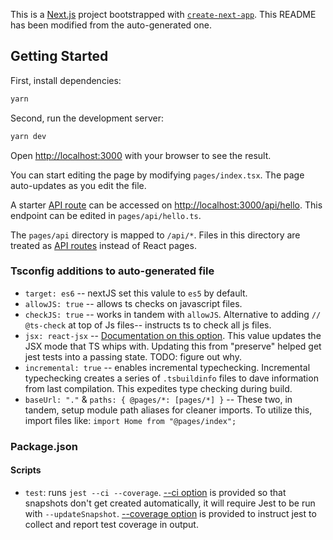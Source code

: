 This is a [Next.js](https://nextjs.org/) project bootstrapped with [`create-next-app`](https://github.com/vercel/next.js/tree/canary/packages/create-next-app). This README has been modified from the auto-generated one. 

## Getting Started

First, install dependencies:

```bash
yarn
```

Second, run the development server:

```bash
yarn dev
```

Open [http://localhost:3000](http://localhost:3000) with your browser to see the result.

You can start editing the page by modifying `pages/index.tsx`. The page auto-updates as you edit the file.

A starter [API route](https://nextjs.org/docs/api-routes/introduction) can be accessed on [http://localhost:3000/api/hello](http://localhost:3000/api/hello). This endpoint can be edited in `pages/api/hello.ts`.

The `pages/api` directory is mapped to `/api/*`. Files in this directory are treated as [API routes](https://nextjs.org/docs/api-routes/introduction) instead of React pages.

### Tsconfig additions to auto-generated file

- `target: es6` -- nextJS set this valule to `es5` by default. 
- `allowJS: true` -- allows ts checks on javascript files. 
- `checkJS: true` -- works in tandem with `allowJS`. Alternative to adding `// @ts-check` at top of Js files-- instructs ts to check all js files. 
- `jsx: react-jsx` -- [Documentation on this option](https://www.typescriptlang.org/docs/handbook/jsx.html). This value updates the JSX mode that TS whips with. Updating this from "preserve" helped get jest tests into a passing state. TODO: figure out why.
- `incremental: true` -- enables incremental typechecking. Incremental typechecking creates a series of `.tsbuildinfo` files to dave information from last compilation. This expedites type checking during build. 
- `baseUrl: "."` & `paths: { @pages/*: [pages/*] }` -- These two, in tandem, setup module path aliases for cleaner imports. To utilize this, import files like: `import Home from "@pages/index";`

### Package.json 

#### Scripts
- `test`: runs `jest --ci --coverage`. [--ci option](https://jestjs.io/docs/cli#--ci) is provided so that snapshots don't get created automatically, it will require Jest to be run with `--updateSnapshot`. [--coverage option](https://jestjs.io/docs/cli#--coverageboolean) is provided to instruct jest to collect and report test coverage in output. 